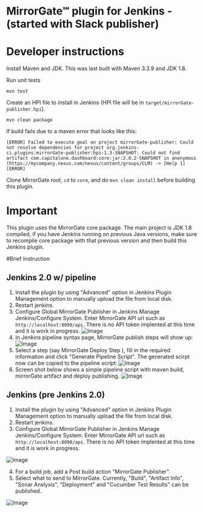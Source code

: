# MirrorGate℠ plugin for Jenkins - (started with Slack publisher)

# Developer instructions

Install Maven and JDK.  This was last built with Maven 3.3.9 and JDK 1.8. 

Run unit tests

    mvn test

Create an HPI file to install in Jenkins (HPI file will be in `target/mirrorGate-publisher.hpi`).

    mvn clean package 

If build fails due to a maven error that looks like this:

`[ERROR] Failed to execute goal on project mirrorGate-publisher: Could not resolve dependencies for project org.jenkins-ci.plugins:mirrorGate-publisher:hpi:1.3-SNAPSHOT: Could not find artifact com.capitalone.dashboard:core:jar:2.0.2-SNAPSHOT in anonymous (https://mycompany.nexus.com/nexus/content/groups/CLM) -> [Help 1][ERROR]`

Clone MirrorGate root, `cd` to `core`, and do `mvn clean install` before building this plugin.


# Important
This plugin uses the MirrorGate core package. The main project is JDK 1.8 compiled, if you have Jenkins running on previous Java versions, make sure to recompile core package with that previous version and then build this Jenkins plugin.

#Brief Instruction
## Jenkins 2.0 w/ pipeline 
1. Install the plugin by using "Advanced" option in Jenkins Plugin Management option to manually upload the file from local disk.
2. Restart jenkins.
3. Configure Global MirrorGate Publisher in Jenkins Manage Jenkins/Configure System. Enter MirrorGate API url such as `http://localhost:8090/api`. There is no API token implented at this time and it is work in progress.
![Image](../media/images/jenkins-global.png)
4. In Jenkins pipeline syntax page, MirrorGate publish steps will show up:
![Image](../media/images/jenkins2.0-steplist.png)
5. Select a step (say MirrorGate Deploy Step ), fill in the required information and click "Generate Pipeline Script". The generated scirpt now can be copied to the pipeline script:
![Image](../media/images/jenkins2.0-mirrorGate-deploy-step.png)
6. Screen shot below shows a simple pipeline script with maven build, mirrorGate artifact and deploy publishing.
![Image](../media/images/jenkins2.0-pipeline-deploy-publish.png)

## Jenkins (pre Jenkins 2.0) 

1. Install the plugin by using "Advanced" option in Jenkins Plugin Management option to manually upload the file from local disk.
2. Restart jenkins.
3. Configure Global MirrorGate Publisher in Jenkins Manage Jenkins/Configure System. Enter MirrorGate API url such as `http://localhost:8090/api`. There is no API token implented at this time and it is work in progress.

![Image](../media/images/jenkins-global.png)

4. For a build job, add a Post build action "MirrorGate Publisher". 
5. Select what to send to MirrorGate. Currently, "Build", "Artifact Info", "Sonar Anslysis", "Deployment" and "Cucumber Test Results" can be published. 

![Image](../media/images/jenkins-job-config.png)

